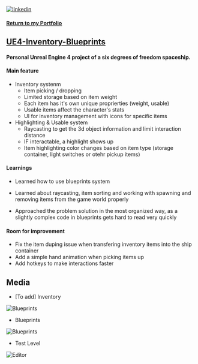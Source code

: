
[![linkedin](https://img.shields.io/badge/linkedin-0A66C2?style=for-the-badge&logo=linkedin&logoColor=white)](https://www.linkedin.com/in/matheus-perches/)

#### [Return to my Portfolio](https://github.com/matheusperches/matheusperches.github.io) 

## [UE4-Inventory-Blueprints](https://github.com/matheusperches/UE4-Inventory-Blueprints)

#### Personal Unreal Engine 4 project of a six degrees of freedom spaceship.

#### Main feature

- Inventory systenm
  - Item picking / dropping
  - Limited storage based on item weight
  - Each item has it's own unique proprierties (weight, usable)
  - Usable items affect the character's stats
  - UI for inventory management with icons for specific items
- Highlighting & Usable system
  - Raycasting to get the 3d object information and limit interaction distance 
  - IF interactable, a highlight shows up
  - Item highlighting color changes based on item type (storage container, light switches or otehr pickup items)


#### Learnings
- Learned how to use blueprints system

- Learned about raycasting, item sorting and working with spawning and removing items from the game world properly

-  Approached the problem solution in the most organized way, as a slightly complex code in blueprints gets hard to read very quickly 

#### Room for improvement
- Fix the item duping issue when transfering inventory items into the ship container
- Add a simple hand animation when picking items up
- Add hotkeys to make interactions faster

## Media

- [To add] Inventory 

![Blueprints](https://github.com/matheusperches/UE4-Inventory-Blueprints/blob/main/inventory.png?raw=true)

- Blueprints

![Blueprints](https://github.com/matheusperches/UE4-Inventory-Blueprints/blob/main/blueprints.png?raw=true)

- Test Level

 ![Editor](https://github.com/matheusperches/UE4-Inventory-Blueprints/blob/main/editor.png?raw=true) 
